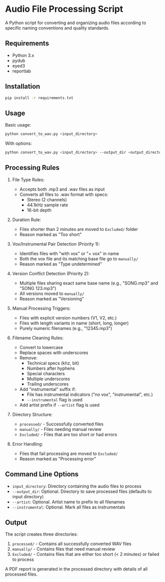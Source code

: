 # Audio File Processing Script

A Python script for converting and organizing audio files according to specific naming conventions and quality standards.

## Requirements

- Python 3.x
- pydub
- eyed3
- reportlab

## Installation

```bash
pip install -r requirements.txt
```

## Usage

Basic usage:
```bash
python convert_to_wav.py <input_directory>
```

With options:
```bash
python convert_to_wav.py <input_directory> --output_dir <output_directory> --artist "artist_name" --instrumental
```

## Processing Rules

1. File Type Rules:
   - Accepts both .mp3 and .wav files as input
   - Converts all files to .wav format with specs:
     * Stereo (2 channels)
     * 44.1kHz sample rate
     * 16-bit depth

2. Duration Rule:
   - Files shorter than 2 minutes are moved to `Excluded/` folder
   - Reason marked as "Too short"

3. Vox/Instrumental Pair Detection (Priority 1):
   - Identifies files with "with vox" or "+ vox" in name
   - Both the vox file and its matching base file go to `manually/`
   - Reason marked as "Type undetermined"

4. Version Conflict Detection (Priority 2):
   - Multiple files sharing exact same base name (e.g., "SONG.mp3" and "SONG 123.mp3")
   - All versions moved to `manually/`
   - Reason marked as "Versioning"

5. Manual Processing Triggers:
   - Files with explicit version numbers (V1, V2, etc.)
   - Files with length variants in name (short, long, longer)
   - Purely numeric filenames (e.g., "12345.mp3")

6. Filename Cleaning Rules:
   - Convert to lowercase
   - Replace spaces with underscores
   - Remove:
     * Technical specs (khz, bit)
     * Numbers after hyphens
     * Special characters
     * Multiple underscores
     * Trailing underscores
   - Add "instrumental" suffix if:
     * File has instrumental indicators ("no vox", "instrumental", etc.)
     * `--instrumental` flag is used
   - Add artist prefix if `--artist` flag is used

7. Directory Structure:
   - `processed/` - Successfully converted files
   - `manually/` - Files needing manual review
   - `Excluded/` - Files that are too short or had errors

8. Error Handling:
   - Files that fail processing are moved to `Excluded/`
   - Reason marked as "Processing error"

## Command Line Options

- `input_directory`: Directory containing the audio files to process
- `--output_dir`: Optional. Directory to save processed files (defaults to input directory)
- `--artist`: Optional. Artist name to prefix to all filenames
- `--instrumental`: Optional. Mark all files as instrumentals

## Output

The script creates three directories:
1. `processed/` - Contains all successfully converted WAV files
2. `manually/` - Contains files that need manual review
3. `Excluded/` - Contains files that are either too short (< 2 minutes) or failed to process

A PDF report is generated in the processed directory with details of all processed files. 